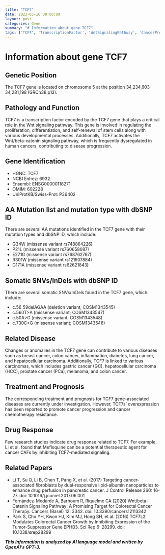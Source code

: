 ```yaml
---
title: "TCF7"
date: 2023-05-16 00:00:00
layout: post
categories: Gene
summary: "# Information about gene TCF7"
tags: ['TCF7', 'TranscriptionFactor', 'WntSignalingPathway', 'CancerProgression', 'SomaticMutations', 'DrugResponse', 'RelatedDiseases', 'Prognosis']
---
```


# Information about gene TCF7

## Genetic Position
The TCF7 gene is located on chromosome 5 at the position 34,234,603-34,281,198 (GRCh38.p13).

## Pathology and Function
TCF7 is a transcription factor encoded by the TCF7 gene that plays a critical role in the Wnt signaling pathway. This gene is involved in regulating the proliferation, differentiation, and self-renewal of stem cells along with various developmental processes. Additionally, TCF7 activates the Wnt/beta-catenin signaling pathway, which is frequently dysregulated in human cancers, contributing to disease progression.

## Gene Identification
- HGNC: TCF7
- NCBI Entrez: 6932
- Ensembl: ENSG00000118271
- OMIM: 602228
- UniProtKB/Swiss-Prot: P36402

## AA Mutation list and mutation type with dbSNP ID
There are several AA mutations identified in the TCF7 gene with their mutation types and dbSNP ID, which include:
- G34W (missense variant rs748864226)
- P21L (missense variant rs760658087)
- E271G (missense variant rs768762767)
- R301W (missense variant rs121907884)
- G171A (missense variant rs62621843)

## Somatic SNVs/InDels with dbSNP ID
There are several somatic SNVs/InDels found in the TCF7 gene, which include:
- c.56_59delAGAA (deletion variant; COSM1343545)
- c.560T>A (missense variant; COSM1343547)
- c.50A>G (missense variant; COSM1343548)
- c.730C>G (missense variant; COSM1343546)

## Related Disease
Changes or anomalies in the TCF7 gene can contribute to various diseases such as breast cancer, colon cancer, inflammation, diabetes, lung cancer, and hepatocellular carcinoma. Additionally, TCF7 is linked to various carcinomas, which includes gastric cancer (GC), hepatocellular carcinoma (HCC), prostate cancer (PCa), melanoma, and colon cancer.

## Treatment and Prognosis
The corresponding treatment and prognosis for TCF7 gene-associated diseases are currently under investigation. However, TCF7s’ overexpression has been reported to promote cancer progression and cancer chemotherapy resistance.

## Drug Response
Few research studies indicate drug response related to TCF7. For example, Li et al. found that Mefloquine can be a potential therapeutic agent for cancer CAFs by inhibiting TCF7-mediated signaling.

## Related Papers
- Li T, Su Q, Li B, Chen T, Pang X, et al. (2017) Targeting cancer-associated fibroblasts by dual-responsive lipid-albumin nanoparticles to enhance drug perfusion in pancreatic cancer. J Control Release 260: 16-27. doi: 10.1016/j.jconrel.2017.06.001
- Fernández-Medarde A, Barhoum R, Riquelme CA (2020) Wnt/beta-Catenin Signaling Pathway: A Promising Target for Colorectal Cancer Therapy. Cancers (Basel) 12: 3342. doi: 10.3390/cancers12113342
- Park S, Cho YH, Kwon HJ, Kim MJ, Hong SH, et al. (2016) TCF7L2 Modulates Colorectal Cancer Growth by Inhibiting Expression of the Tumor-Suppressor Gene EPHB3. Sci Rep 6: 28299. doi: 10.1038/srep28299

**_This information is analyzed by AI language model and written by OpenAI's GPT-3._**